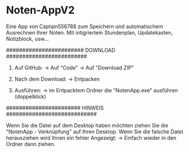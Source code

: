 # Noten-AppV2
Eine App von Captain556788 zum Speichern und automatischem Ausrechnen Ihrer Noten.
Mit intigriertem Stundenplan, Updatekasten, Notizblock, usw...

######################## DOWNLOAD #########################

1. Auf GitHub:
	-> Auf "Code"
	-> Auf "Download ZIP"

2. Nach dem Download:
	-> Entpacken

3. Ausführen:
	-> im Entpacktem Ordner die "NotenApp.exe" ausführen (doppelklick)


####################### HINWEIS ############################

Wenn Sie die Datei auf dem Desktop haben möchten ziehen Sie die "NotenApp - Verknüpfung" auf Ihren Desktop.
Wenn Sie die falsche Datei herausziehen wird Ihnen ein fehler Angezeigt:
	-> Einfach wieder in den Ordner dann ziehen.


